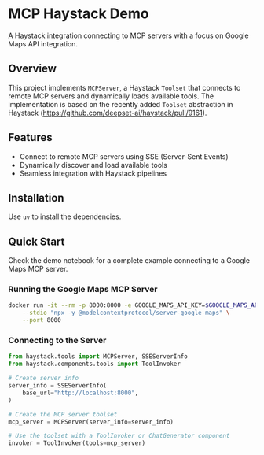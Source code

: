 # MCP Haystack Demo

A Haystack integration connecting to MCP servers with a focus on Google Maps API integration.

## Overview

This project implements `MCPServer`, a Haystack `Toolset` that connects to remote MCP servers and dynamically loads available tools. The implementation is based on the recently added `Toolset` abstraction in Haystack (https://github.com/deepset-ai/haystack/pull/9161).

## Features

- Connect to remote MCP servers using SSE (Server-Sent Events)
- Dynamically discover and load available tools
- Seamless integration with Haystack pipelines

## Installation

Use `uv` to install the dependencies.

## Quick Start

Check the demo notebook for a complete example connecting to a Google Maps MCP server.

### Running the Google Maps MCP Server

```bash
docker run -it --rm -p 8000:8000 -e GOOGLE_MAPS_API_KEY=$GOOGLE_MAPS_API_KEY supercorp/supergateway \
    --stdio "npx -y @modelcontextprotocol/server-google-maps" \
    --port 8000
```

### Connecting to the Server

```python
from haystack.tools import MCPServer, SSEServerInfo
from haystack.components.tools import ToolInvoker

# Create server info
server_info = SSEServerInfo(
    base_url="http://localhost:8000",
)

# Create the MCP server toolset
mcp_server = MCPServer(server_info=server_info)

# Use the toolset with a ToolInvoker or ChatGenerator component
invoker = ToolInvoker(tools=mcp_server)
```
